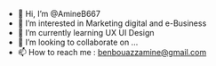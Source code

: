 - 👋 Hi, I’m @AmineB667
- 👀 I’m interested in Marketing digital and e-Business
- 🌱 I’m currently learning UX UI Design 
- 💞️ I’m looking to collaborate on ...
- 📫 How to reach me : benbouazzamine@gmail.com

<!---
AmineB667/AmineB667 is a ✨ special ✨ repository because its `README.md` (this file) appears on your GitHub profile.
You can click the Preview link to take a look at your changes.
--->
